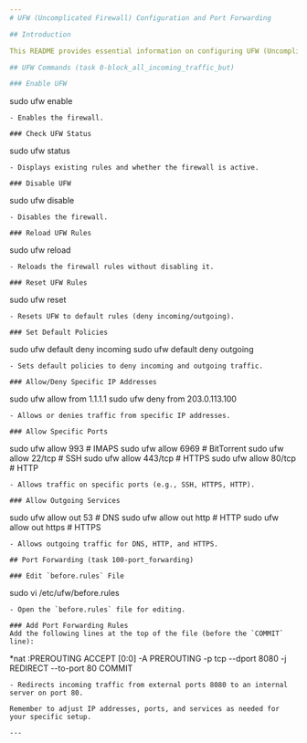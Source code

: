 ```yaml
---
# UFW (Uncomplicated Firewall) Configuration and Port Forwarding

## Introduction

This README provides essential information on configuring UFW (Uncomplicated Firewall) on Linux systems. UFW simplifies firewall management by offering an easy-to-use command-line interface. Additionally, we'll cover port forwarding using UFW.

## UFW Commands (task 0-block_all_incoming_traffic_but)

### Enable UFW
```
sudo ufw enable
```
- Enables the firewall.

### Check UFW Status
```
sudo ufw status
```
- Displays existing rules and whether the firewall is active.

### Disable UFW
```
sudo ufw disable
```
- Disables the firewall.

### Reload UFW Rules
```
sudo ufw reload
```
- Reloads the firewall rules without disabling it.

### Reset UFW Rules
```
sudo ufw reset
```
- Resets UFW to default rules (deny incoming/outgoing).

### Set Default Policies
```
sudo ufw default deny incoming
sudo ufw default deny outgoing
```
- Sets default policies to deny incoming and outgoing traffic.

### Allow/Deny Specific IP Addresses
```
sudo ufw allow from 1.1.1.1
sudo ufw deny from 203.0.113.100
```
- Allows or denies traffic from specific IP addresses.

### Allow Specific Ports
```
sudo ufw allow 993  # IMAPS
sudo ufw allow 6969  # BitTorrent
sudo ufw allow 22/tcp  # SSH
sudo ufw allow 443/tcp  # HTTPS
sudo ufw allow 80/tcp  # HTTP
```
- Allows traffic on specific ports (e.g., SSH, HTTPS, HTTP).

### Allow Outgoing Services
```
sudo ufw allow out 53  # DNS
sudo ufw allow out http  # HTTP
sudo ufw allow out https  # HTTPS
```
- Allows outgoing traffic for DNS, HTTP, and HTTPS.

## Port Forwarding (task 100-port_forwarding)

### Edit `before.rules` File
```
sudo vi /etc/ufw/before.rules
```
- Open the `before.rules` file for editing.

### Add Port Forwarding Rules
Add the following lines at the top of the file (before the `COMMIT` line):
```
*nat
:PREROUTING ACCEPT [0:0]
-A PREROUTING -p tcp --dport 8080 -j REDIRECT --to-port 80
COMMIT
```
- Redirects incoming traffic from external ports 8080 to an internal server on port 80.

Remember to adjust IP addresses, ports, and services as needed for your specific setup.

---
```

